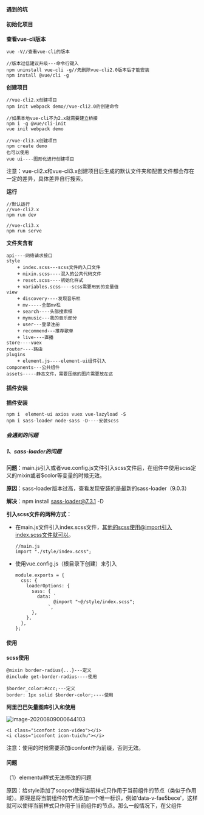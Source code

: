 #### 遇到的坑





#### 初始化项目

**查看vue-cli版本**

```
vue -V//查看vue-cli的版本

//版本过低建议升级---命令行键入
npm uninstall vue-cli -g//先删除vue-cli2.0版本后才能安装
npm install @vue/cli -g
```

**创建项目**

```
//vue-cli2.x创建项目
npm init webpack demo//vue-cli2.0的创建命令

//如果本地vue-cli不为2.x就需要建立桥接
npm i -g @vue/cli-init
vue init webpack demo

//vue-cli3.x创建项目
npm create demo
也可以使用
vue ui----图形化进行创建项目
```

注意：vue-cli2.x和vue-cli3.x创建项目后生成的默认文件夹和配置文件都会存在一定的差异，具体差异自行搜索。

**运行**

```
//默认运行
//vue-cli2.x
npm run dev

//vue-cli3.x
npm run serve
```

**文件夹含有**

```
api----网络请求接口
style
	+ index.scss---scss文件的入口文件
	+ mixin.scss----混入的公共代码文件
	+ reset.scss----初始化样式
	+ variables.scss----scss需要用到的变量值
view
    + discovery----发现音乐栏
    + mv-----全部mv栏
    + search----头部搜索框
    + mymusic---我的音乐部分
    + user---登录注册
    + recommend---推荐歌单
    + live----直播
store----vuex
router----路由
plugins
	+ element.js----element-ui组件引入
components---公共组件
assets-----静态文件，需要压缩的图片需要放在这
```





#### 插件安装

**插件安装**

```
npm i  element-ui axios vuex vue-lazyload -S
npm i sass-loader node-sass -D----安装scss
```

##### 会遇到的问题

##### 1、sass-loader的问题

**问题**：main.js引入或者vue.config.js文件引入scss文件后，在组件中使用scss定义的mixin或者$color等变量的时候无效。

**原因**：sass-loader版本过高，查看发现安装的是最新的sass-loader（9.0.3）

**解决**：npm install sass-loader@7.3.1 -D



**引入scss文件的两种方式：**

+ 在main.js文件引入index.scss文件，其他的scss使用@import引入index.scss文件就可以。

  ```
  //main.js
  import "./style/index.scss";
  ```

+ 使用vue.config.js（根目录下创建）来引入

  ```
  module.exports = {
    css: {
      loaderOptions: {
        sass: {
          data: `
                @import "~@/style/index.scss";
              `,
        },
      },
    },
  };
  ```



#### 使用

**scss使用**

```
@mixin border-radius{...}---定义
@include get-border-radius----使用

$border_color:#ccc;---定义
border: 1px solid $border-color;----使用
```

**阿里巴巴矢量图库引入和使用**

![image-20200809000644103](C:\Users\OTY\AppData\Roaming\Typora\typora-user-images\image-20200809000644103.png)

```
<i class="iconfont icon-video"></i>
<i class="iconfont icon-tuichu"></i>
```

注意：使用的时候需要添加iconfont作为前缀，否则无效。











#### 问题

（1）elementui样式无法修改的问题

原因：给style添加了scoped使得当前样式只作用于当前组件的节点（类似于作用域）。原理是将当前组件的节点添加一个唯一标识，例如‘data-v-fae5bece'，这样就可以使得当前样式只作用于当前组件的节点。那么一般情况下，在父组件<style scoped>内样式不能设置子组件的节点elementUI样式，同样子组件<style scoped>内样式不能设置子父组件的节点的elementUI样式，所以产生修改elementUI组件样式无效的问题

解决：>>>、/deep/或者添加一个不加scoped的style标签

```
<style lang="scss"></style>

<style lang="scss" scoped>
/deep/ .el-input{...}------有效
>>>  .el-input{...}------对sass、scss之类的与解析器无效
</style>
```

添加/deep/等后编译之后就不会带作用域。这样就可以对所有需要的标签或者类起作用。

（2）修改input的placeholder的颜色和字体和修改选中光标的颜色

```
//修改input的placeholder的样式
input::-webkit-input-placeholder {
    color: white;
    font-size: 14px;
}
//修改input选中的光标颜色
input:focus{color:blue}
```

（3）动态控制class的值

```
<i :class="['iconfont',item.icon]"></i>----多个值的情况
<i :class="item.icon?item.icon:''"></i>----单个值的时候
<i :class="item.icon"></i>----单个值的时候
```

（4）aside侧边栏使用elementui组件的菜单组件时候，报Invalid prop: custom validator check failed for prop "index"。原因为el-menu-item有一个index属性，该属性的值是为字符串，而:index="item.id"传递的值为int类型，所以报错，因此只需要把传递过来的值转换为字符串或者直接传递的id该为string类型。

```
asideData: [
	{ id: "1", name: "发现音乐", icon: "icon-yinle" }--id该为字符串类型即可
],

<el-menu-item v-for="item in data" :key="item.id" :index="item.id"></el-menu-item>
```

（5）事件触发顺序问题（未解决）

先触发了失去焦点的blur事件才触发对应的点击事件。

目前问题先触发了失去焦点的blur事件才触发点击事件。

（6）搜索框触发事件使用防抖来控制请求发送次数。防抖：即以最后一次发送为最新请求来发送。每一次最后一次请求都会覆盖之前没有发送返回的相同请求。（未实现）

（7）router-view嵌套问题。router-view嵌套和需要指定的router-view显示内容。

```
{
    path: "/",
    redirect: "/home",
},
// 设置
{
    path: "/setting",
    name: "setting",
    component: () => import("../components/header/setting.vue"),
},
{
    path: "/home",
    name: "home",
    children:[...]
},
{
    path: "live",
    name: "live",
    component: () => import("../views/live"),
},
```

例如上面例子：setting和live都会在app.vue中的router-view的位置显示，而home中的children所有组件都会在home的router-view的位置显示。

（8）路由传参

```
query结合path、name使用
params结合name使用，不能和path使用，不然直接无视params中的内容

+ query传递参数的形式就是在地址栏拼接字符串的形式，可以理解为get参数传递
+ params则是不在地址栏显示参数，可以理解为post参数传递
```

（9）使用事件委任来解决每个li绑定点击事件（未实现）

```
selectMusic(event) {
      let e = event || window.event;
      let target = e.target || e.srcElement; //标准浏览器用ev.target，IE浏览器用event.srcElement
      console.log(e, target);
      if (target.nodeName.toLowerCase() == "li") {
        alert(target.innerHTML);
      }
    },
```

（10）audio参考

https://www.cnblogs.com/zhusheng2008/p/5529439.html

https://blog.csdn.net/TCF_JingFeng/article/details/86666351

```
使用ref取代原来的id获取dom节点
 <audio controls :src="songUrl" id="audio" @play="ready" autoplay />
 <audio controls :src="songUrl" ref="audio" @play="ready" autoplay />
 
 this.$refs.audio.src = url;
 
//audio的重要属性
audioTracks    返回可用的音轨列表（MultipleTrackList对象）    
autoplay    媒体加载后自动播放    
buffered    返回缓冲部件的时间范围(TimeRanges对象)    
controller    返回当前的媒体控制器（MediaController对象）    
controls    显示播控控件      
currentSrc    返回当前媒体的URL    
currentTime    当前播放的时间，单位秒    
defaultMuted    缺省是否静音    
defaultPlaybackRate    播控的缺省倍速    
duration    返回媒体的播放总时长，单位秒    
ended    返回当前播放是否结束标志    
error    返回当前播放的错误状态    
initialTime    返回初始播放的位置    
loop    是否循环播放    
mediaGroup    当前音视频所属媒体组 (用来链接多个音视频标签)    
muted    是否静音    
networkState    返回当前网络状态    
paused    是否暂停    
playbackRate    播放的倍速    
played    当前播放部件已经播放的时间范围(TimeRanges对象)    
preload    页面加载时是否同时加载音视频  
volume    音量值 
src    当前音视频源的URL 
```

vue的audio的方法（和原生的不一样）

参考掘金的：https://juejin.im/post/6844903796942995470

```
//获取播放音乐的实时时间timeupdate
 <audio controls :src="songUrl" ref="audio" autoplay="false" @timeupdate="updateTime" />
 
 //返回的是秒数，需要自行转换，例如返回100s这样的
 updateTime(e) {
     //  this.currentTime = e.target.currentTime;  //获取audio当前播放时间
     console.log(e.target.currentTime);
 },
 
 //时间格式转换为---m:s
 updateTime(e) {
     let time = Math.floor(e.target.currentTime); //获取实时时间取整
     //处理时间
     //分钟
     let m = parseInt(time / 60); //从字符串获取第一个数字，例如1.5=》1
     if (m < 10) {
     m = "0" + m;
     }
     //秒
     let s = Math.round(time % 60);//将数字四舍五入，例如1.5=>2
     if (s < 10) {
     s = "0" + s;
     }
     console.log(m + ":" + s);
 },
```

**知识拓展：round、parseInt、parseFloat、floor之间的区别：**

```
round:四舍五入，当数字为负数，绝对值要>5才能入，整数>=5都可以入
	=Math.round(5.51)　　//返回6
    =Math.round(2.4) 　　//返回2
    =Math.round(-1.4)　　//返回-1
    =Math.round(-1.5)　　//返回-1
    =Math.round(-1.51)　　//返回-2,这个是特殊情况
    =Math.round(-5.8)　　//返回-6
floor:向下取整，一般使用在获取非负数的整数部分时使用
	=Math.floor(12.3); // 12
    =Math.floor(6.9); // 6
    =Math.floor(4); // 4
    =Math.floor(-1.2); // -2
    =Math.floor(-1.9); // -2
    =Math.floor(‘1aa’)/('a1'); // NaN
parseInt:直接去除小数部分，可以将字符型的数字转化为10进制，会将传递的字符串进行转换数字，例如
	=parseInt('11', 8); // 9, 8进制中的11即为10进制中的9
    =parseInt('123.456'); // 123
    =parseInt('a123'); // NaN
    =parseInt('123a456'); // 123
parseFloat:字符串转换为数值，和parseInt类似，只是返回小数部分
ceil:往大的方向取
	=Math.ceil(5.57)　　//返回6
    =Math.ceil(2.4)　　//返回3
    =Math.ceil(-1.5)　　//返回-1
    =Math.ceil(-5.8)　　//返回-5
```

**audio的坑**

获取duration音乐的总时长需要在音乐能播放的钩子函数（canplay）才能获取，其他地方获取为NaN

```
<audio controls ref="audio" autoplay="false" @timeupdate="updateTime" @canplay="getDuration" />

getDuration() {
	console.log(this.$refs.audio.duration);
},
```

（11）字符串转换为数字技巧

```
'5'-0：减个0就可以完成字符串转换为数字
5+'':这样可以实现数字转换为字符串
```

（12）因为音乐播放进度条的需要把audio的属性duration（歌曲总时间）和currentTime（当前时间）做除法获取对应的进度条的数值，但是要预防duration的值为NaN的判断，否则el-progress组件（element-ui进度条组件）就会报custom validator check failed for prop "percentage"。

```
 <audio :src="songUrl" ref="audio" autoplay="false" @timeupdate="updateTime" />
 

updateTime(e) {
    if (!isNaN(e.target.duration)) {
    this.music = Math.floor(
    (e.target.currentTime / e.target.duration) * 100 - 0
    );
    }
},
```

（13）js动态设置active属性来控制选中样式

```
//让当前点击节点的所有兄弟元素包含自己都去掉active样式
window.event.currentTarget.parentNode.children.forEach((li) => {
	li.className = "";
});
//给点击的内容添加active
window.event.currentTarget.className = "active";

currentTarget和traget的区别
currentTarget：是绑定了事件才会有该元素显示，例如li绑定了该事件，而点击其子元素currentTarget还是绑定了该事件的节点
target：就是真实的子节点，例如li绑定了上面的事件，在该事件使用e.traget可以精确获取到该li元素下的子元素
```

（14）css样式问题，除了第一个都选择的写法

```
/deep/ .el-table__row {
    &:not(:nth-child(1)):hover {
    	color: red;
    }
}
```

（15）取消双击选中文字操作

```
css解决办法：
div{
    -moz-user-select:none;/*火狐*/
    -webkit-user-select:none;/*webkit浏览器*/
    -ms-user-select:none;/*IE10*/
    -khtml-user-select:none;/*早期浏览器*/
      user-select:none;
}


js解决办法---就算是vue中也只需要使用该方法，没有@selectstart操作
<li onselectstart="return false;">
```





### 样式

#### 多层样式嵌套

根据data的长度选择不同的样式显示：

````
<ul :class="data.length>5?'ul-more':'ul-less'"></ul>
````

##### 文字设置

```
letter-spacing:2px
text-indent: 2em;//首行缩进
text-align: justify;//两端对齐
```

##### 输入框聚焦把提示内容清空

```
//vue
<el-input
    :placeholder="placeholder"
    @blur="placeholder='搜索音乐，视频，歌词，电台'"
    @focus="placeholder=''"
></el-input>
data() {
    return {
      placeholder: "搜索音乐，视频，歌词，电台"
    };
},

//原生----没实践过
<input type="text" placeholder="请输入内容" οnfοcus="this.placeholder=''" οnblur="this.placeholder='请输入内容'" \>
```

##### css画三角形

```
.triangle {
    display: block;
    width: 0;
    height: 0;
    border: 10px solid transparent;
    border-bottom: 10px solid black;
}
```







### 目前存在的bug

+ 搜索框的blur和点击事件会互相冲突

  原因：blur和click的事件产生冲突

  解决：使用mousedown来取代click，来来改变触发事件的优先级

  ```
  @mousedown="getSearch(item.searchWord)"
  ```

  

##### 最新列表中日本和华语返回的playtime有问题，返回为空报 Error in render: "TypeError: Cannot read property 'playTime' of null"









#### 样式优化

##### 图片懒加载

##### 占位

##### 滚动预加载

##### 请求返回时加载动画





问题：

如何让第一行的liflex，而让不满一行的左边开始排列。

```
宽和边距使用百分比来解决，这样原来是怎么样布局，缩放也是怎么样的，不会突出很多。
```













#### 优化

[参考](https://github.com/Akryum/vue-virtual-scroller)

使用vue-virtual-scroller来进行虚拟化加载

+ 安装`npm install -D vue-virtual-scroller`

+ main.js引入

  ```
  import "vue-virtual-scroller/dist/vue-virtual-scroller.css";
  import VueVirtualScroller from "vue-virtual-scroller";
  import {
    RecycleScroller
  } from "vue-virtual-scroller";
  Vue.use(VueVirtualScroller);
  Vue.use(RecycleScroller);
  
  
  //RecycleScroller部分也可以在对应的使用组件上使用
  ```

+ 使用

  ```
  <RecycleScroller
      class="lists"//自定义的类，需要定义高度否则就是所有渲染
      :items="lastestSongs"//渲染的数据
      key-field="id"
      :item-size="100"//每个item的高度
      v-slot="{ item }"//items数组的一个item
  >
  //使用item.xxx直接使用即可
  </RecycleScroller>    
  ```

+ 检测是否成功

  打开控制台查看对应的渲染节点数量是否没有一次过全部显示就说明成功过，即例如需要渲染的数据是100个，但是你在elemth查看只有十多个dom节点，即说明引用成功。

+ 注意点：必须给RecycleScroller定义一个class来设定高度，否则就是全部数据渲染显示，即会出现很多个dom节点。

